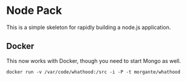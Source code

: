 Node Pack
===

This is a simple skeleton for rapidly building a node.js application.

Docker
------

This now works with Docker, though you need to start Mongo as well.
```
docker run -v /var/code/whathood:/src -i -P -t morgante/whathood
```